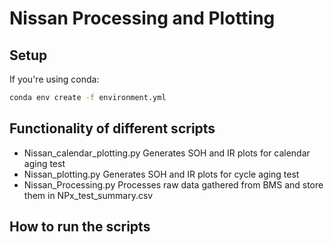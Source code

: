# Nissan Processing and Plotting

## Setup

If you're using conda:

```bash
conda env create -f environment.yml
```

## Functionality of different scripts

- Nissan_calendar_plotting.py
  Generates SOH and IR plots for calendar aging test
- Nissan_plotting.py
  Generates SOH and IR plots for cycle aging test
- Nissan_Processing.py
  Processes raw data gathered from BMS and store them in NPx_test_summary.csv

## How to run the scripts
